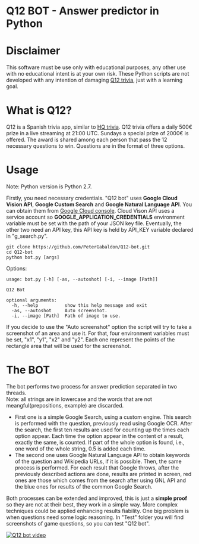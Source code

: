 Q12 BOT - Answer predictor in Python
====================================

# Disclaimer
This software must be use only with educational purposes, any other use with no educational intent is at your own risk. These Python scripts are not developed with any intention of damaging [Q12 trivia](http://q12.live),  just with a learning goal.

# What is Q12?
Q12 is a Spanish trivia app, similar to [HQ trivia](https://twitter.com/hqtrivia). Q12 trivia offers a daily 500€ prize in a live streaming at 21:00 UTC. Sundays a special prize of 2000€ is offered. The award is shared among each person that pass the 12 necessary questions to win. Questions are in the format of three options.

# Usage
Note: Python version is Python 2.7.  

Firstly, you need necessary credentials. "Q12 bot" uses **Google Cloud Vision API**, **Google Custom Search** and **Google Natural Language API**. You can obtain them from [Google Cloud console](http://console.cloud.google.com). Cloud Vison API uses a service account so **GOOGLE_APPLICATION_CREDENTIALS** environment variable must be set with the path of your JSON key file. Eventually, the other two need an API key, this API key is held by API_KEY variable declared in "g_search.py".

```
git clone https://github.com/PeterGabaldon/Q12-bot.git
cd Q12-bot
python bot.py [args]
```

Options:
```
usage: bot.py [-h] [-as, --autoshot] [-i, --image [Path]]

Q12 Bot

optional arguments:
  -h, --help          show this help message and exit
  -as, --autoshot     Auto screenshot.
  -i, --image [Path]  Path of image to use.

```

If you decide to use the "Auto screenshot" option the script will try to take a screenshot of an area and use it. For that, four environment variables must be set, "x1", "y1", "x2" and "y2". Each one represent the points of the rectangle area that will be used for the screenshot.

# The BOT
The bot performs two process for answer prediction separated in two threads.  
Note: all strings are in lowercase and the words that are not meangful(prepositions, example) are discarded.
* First one is a simple Google Search, using a custom engine. This search is performed with the question, previously read using Google OCR. After the search, the first ten results are used for counting up the times each option appear. Each time the option appear in the content of a result, exactly the same, is counted. If part of the whole option is found, i.e., one word of the whole string, 0.5 is added each time.
* The second one uses Google Natural Language API to obtain keywords of the question and Wikipedia URLs, if it is possible. Then, the same process is performed.
For each result that Google throws, after the previously described actions are done, results are printed in screen, red ones are those which comes from the search after using GNL API and the blue ones for results of the common Google Search.  

Both processes can be extended and improved, this is just a **simple proof** so they are not at their best, they work in a simple way. More complex techniques could be applied enhancing results fiability. One big problem is when questions need some logic reasoning. In "Test" folder you will find screenshots of game questions, so you can test "Q12 bot".  

[![Q12 bot video](https://i.imgur.com/K8M4ihq.png)](http://www.youtube.com/watch?v=ePopR13X8j8)